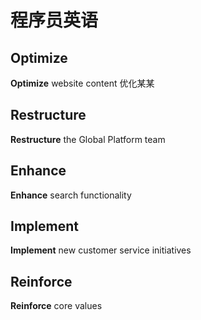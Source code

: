 # 程序员英语

## Optimize

**Optimize** website content 优化某某

##  Restructure

**Restructure** the Global Platform team

## Enhance

**Enhance** search functionality

## Implement

**Implement** new customer service initiatives

## Reinforce

**Reinforce** core values